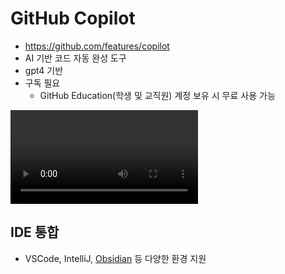 
# GitHub Copilot

- https://github.com/features/copilot
- AI 기반 코드 자동 완성 도구
- gpt4 기반
- 구독 필요
	- GitHub Education(학생 및 교직원) 계정 보유 시 무료 사용 가능 

![](https://github.githubassets.com/assets/hero-lg-6a98e47708e8.mp4)



## IDE 통합
- VSCode, IntelliJ, [Obsidian](https://github.com/ParkDongho/llm_usecase/blob/master/obsidian.md#github-copilot) 등 다양한 환경 지원

